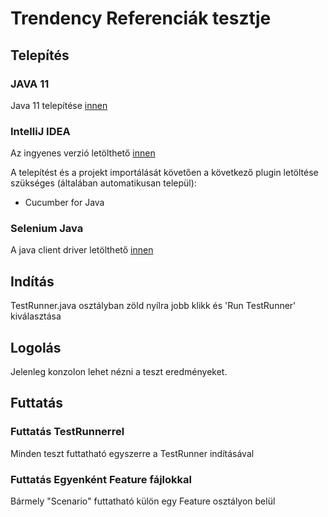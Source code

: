# Trendency Referenciák tesztje

## Telepítés
### JAVA 11
Java 11 telepítése
[innen](https://www.oracle.com/java/technologies/downloads/)

### IntelliJ IDEA
Az ingyenes verzió letölthető [innen](https://www.jetbrains.com/idea/)

A telepítést és a projekt importálását követően a következő plugin letöltése szükséges (általában automatikusan települ):
- Cucumber for Java

### Selenium Java
A java client driver letölthető [innen](https://www.selenium.dev/downloads/)

## Indítás
TestRunner.java osztályban zöld nyílra jobb klikk és 'Run TestRunner' kiválasztása

## Logolás
Jelenleg konzolon lehet nézni a teszt eredményeket. 

## Futtatás
### Futtatás TestRunnerrel
Minden teszt futtatható egyszerre a TestRunner indításával

### Futtatás Egyenként Feature fájlokkal
Bármely "Scenario" futtatható külön egy Feature osztályon belül


